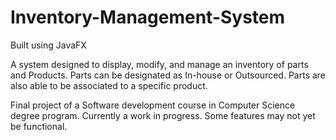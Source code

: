 # Inventory-Management-System
Built using JavaFX

A system designed to display, modify, and manage an inventory of parts and Products. Parts can be designated as In-house or Outsourced. Parts are also able to be associated to a specific product.

Final project of a Software development course in Computer Science degree program.
Currently a work in progress. Some features may not yet be functional.
